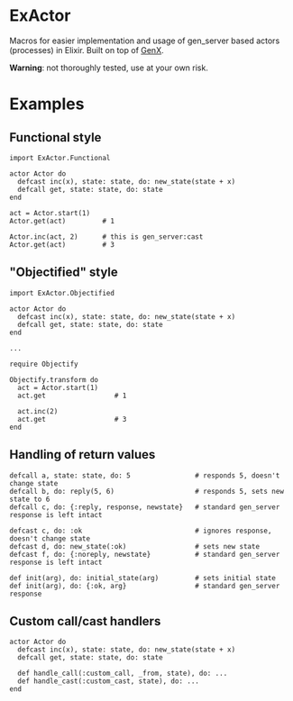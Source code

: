 ExActor
=======
Macros for easier implementation and usage of gen_server based actors (processes) in Elixir.
Built on top of [GenX](https://github.com/yrashk/genx).

__Warning__: not thoroughly tested, use at your own risk.

# Examples

## Functional style
    import ExActor.Functional
    
    actor Actor do
      defcast inc(x), state: state, do: new_state(state + x)
      defcall get, state: state, do: state
    end
    
    act = Actor.start(1)
    Actor.get(act)         # 1
    
    Actor.inc(act, 2)      # this is gen_server:cast
    Actor.get(act)         # 3
    
## "Objectified" style

    import ExActor.Objectified
    
    actor Actor do
      defcast inc(x), state: state, do: new_state(state + x)
      defcall get, state: state, do: state
    end
    
    ...
    
    require Objectify
    
    Objectify.transform do
      act = Actor.start(1)
      act.get                 # 1
    
      act.inc(2)
      act.get                 # 3
    end
    
## Handling of return values

    defcall a, state: state, do: 5                # responds 5, doesn't change state
    defcall b, do: reply(5, 6)                    # responds 5, sets new state to 6
    defcall c, do: {:reply, response, newstate}   # standard gen_server response is left intact
    
    defcast c, do: :ok                            # ignores response, doesn't change state
    defcast d, do: new_state(:ok)                 # sets new state
    defcast f, do: {:noreply, newstate}           # standard gen_server response is left intact
    
    def init(arg), do: initial_state(arg)         # sets initial state
    def init(arg), do: {:ok, arg}                 # standard gen_server response    
    
## Custom call/cast handlers

    actor Actor do
      defcast inc(x), state: state, do: new_state(state + x)
      defcall get, state: state, do: state
      
      def handle_call(:custom_call, _from, state), do: ... 
      def handle_cast(:custom_cast, state), do: ...
    end
